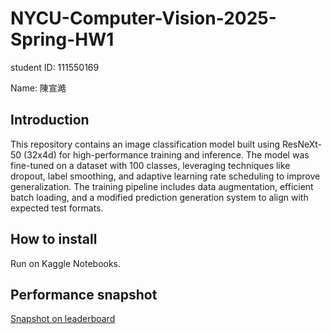# NYCU-Computer-Vision-2025-Spring-HW1
student ID: 111550169

Name: 陳宣澔

## Introduction
This repository contains an image classification model built using ResNeXt-50 (32x4d) for high-performance training and inference. The model was fine-tuned on a dataset with 100 classes, leveraging techniques like dropout, label smoothing, and adaptive learning rate scheduling to improve generalization. The training pipeline includes data augmentation, efficient batch loading, and a modified prediction generation system to align with expected test formats.

## How to install
Run on Kaggle Notebooks.

## Performance snapshot
[Snapshot on leaderboard](https://imgur.com/92zKP24)
